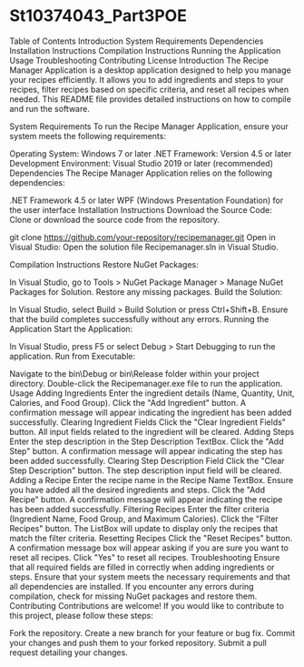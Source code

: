 # St10374043_Part3POE
Table of Contents
Introduction
System Requirements
Dependencies
Installation Instructions
Compilation Instructions
Running the Application
Usage
Troubleshooting
Contributing
License
Introduction
The Recipe Manager Application is a desktop application designed to help you manage your recipes efficiently. It allows you to add ingredients and steps to your recipes, filter recipes based on specific criteria, and reset all recipes when needed. This README file provides detailed instructions on how to compile and run the software.

System Requirements
To run the Recipe Manager Application, ensure your system meets the following requirements:

Operating System: Windows 7 or later
.NET Framework: Version 4.5 or later
Development Environment: Visual Studio 2019 or later (recommended)
Dependencies
The Recipe Manager Application relies on the following dependencies:

.NET Framework 4.5 or later
WPF (Windows Presentation Foundation) for the user interface
Installation Instructions
Download the Source Code: Clone or download the source code from the repository.

git clone https://github.com/your-repository/recipemanager.git
Open in Visual Studio: Open the solution file Recipemanager.sln in Visual Studio.

Compilation Instructions
Restore NuGet Packages:

In Visual Studio, go to Tools > NuGet Package Manager > Manage NuGet Packages for Solution.
Restore any missing packages.
Build the Solution:

In Visual Studio, select Build > Build Solution or press Ctrl+Shift+B.
Ensure that the build completes successfully without any errors.
Running the Application
Start the Application:

In Visual Studio, press F5 or select Debug > Start Debugging to run the application.
Run from Executable:

Navigate to the bin\Debug or bin\Release folder within your project directory.
Double-click the Recipemanager.exe file to run the application.
Usage
Adding Ingredients
Enter the ingredient details (Name, Quantity, Unit, Calories, and Food Group).
Click the "Add Ingredient" button.
A confirmation message will appear indicating the ingredient has been added successfully.
Clearing Ingredient Fields
Click the "Clear Ingredient Fields" button.
All input fields related to the ingredient will be cleared.
Adding Steps
Enter the step description in the Step Description TextBox.
Click the "Add Step" button.
A confirmation message will appear indicating the step has been added successfully.
Clearing Step Description Field
Click the "Clear Step Description" button.
The step description input field will be cleared.
Adding a Recipe
Enter the recipe name in the Recipe Name TextBox.
Ensure you have added all the desired ingredients and steps.
Click the "Add Recipe" button.
A confirmation message will appear indicating the recipe has been added successfully.
Filtering Recipes
Enter the filter criteria (Ingredient Name, Food Group, and Maximum Calories).
Click the "Filter Recipes" button.
The ListBox will update to display only the recipes that match the filter criteria.
Resetting Recipes
Click the "Reset Recipes" button.
A confirmation message box will appear asking if you are sure you want to reset all recipes.
Click "Yes" to reset all recipes.
Troubleshooting
Ensure that all required fields are filled in correctly when adding ingredients or steps.
Ensure that your system meets the necessary requirements and that all dependencies are installed.
If you encounter any errors during compilation, check for missing NuGet packages and restore them.
Contributing
Contributions are welcome! If you would like to contribute to this project, please follow these steps:

Fork the repository.
Create a new branch for your feature or bug fix.
Commit your changes and push them to your forked repository.
Submit a pull request detailing your changes.
